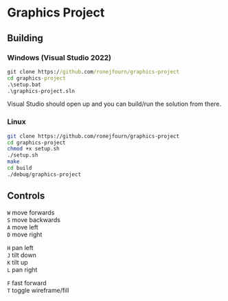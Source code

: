 # Graphics Project

## Building

### Windows (Visual Studio 2022)
```bat
git clone https://github.com/ronejfourn/graphics-project
cd graphics-project
.\setup.bat
.\graphics-project.sln
```
Visual Studio should open up and you can build/run the solution from there.

### Linux
```sh
git clone https://github.com/ronejfourn/graphics-project
cd graphics-project
chmod +x setup.sh
./setup.sh
make
cd build
./debug/graphics-project
```

## Controls
`W` move forwards  
`S` move backwards  
`A` move left  
`D` move right  

`H` pan left  
`J` tilt down  
`K` tilt up  
`L` pan right

`F` fast forward  
`T` toggle wireframe/fill
